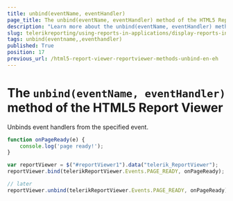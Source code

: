 ```yaml
---
title: unbind(eventName, eventHandler)
page_title: The unbind(eventName, eventHandler) method of the HTML5 Report Viewer
description: "Learn more about the unbind(eventName, eventHandler) method of the Telerik Reporting HTML5 Report Viewer and how to use it to customize the viewer's behavior."
slug: telerikreporting/using-reports-in-applications/display-reports-in-applications/web-application/html5-report-viewer/api-reference/reportviewer/methods/unbind(eventname,-eventhandler)
tags: unbind(eventname,,eventhandler)
published: True
position: 17
previous_url: /html5-report-viewer-reportviewer-methods-unbind-en-eh
---
```


# The `unbind(eventName, eventHandler)` method of the HTML5 Report Viewer

Unbinds event handlers from the specified event.

````JavaScript
function onPageReady(e) {
	console.log('page ready!');
}

var reportViewer = $("#reportViewer1").data("telerik_ReportViewer");
reportViewer.bind(telerikReportViewer.Events.PAGE_READY, onPageReady);

// later
reportViewer.unbind(telerikReportViewer.Events.PAGE_READY, onPageReady);
````

